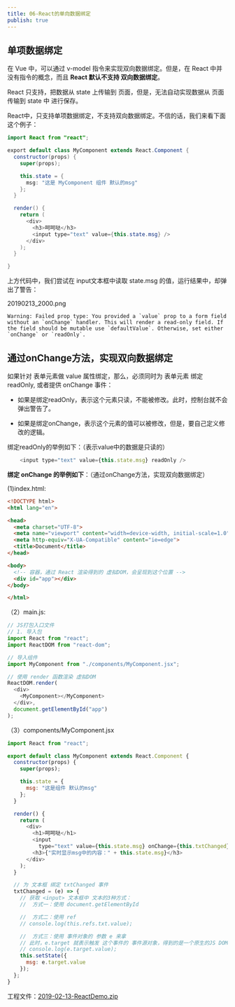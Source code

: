 ```yaml
---
title: 06-React的单向数据绑定
publish: true
---
```


<ArticleTopAd></ArticleTopAd>




## 单项数据绑定


在 Vue 中，可以通过 v-model 指令来实现双向数据绑定。但是，在 React 中并没有指令的概念，而且 **React 默认不支持 双向数据绑定**。

React 只支持，把数据从 state 上传输到 页面，但是，无法自动实现数据从 页面 传输到 state 中 进行保存。

React中，只支持单项数据绑定，不支持双向数据绑定。不信的话，我们来看下面这个例子：


```java
import React from "react";

export default class MyComponent extends React.Component {
  constructor(props) {
    super(props);

    this.state = {
      msg: "这是 MyComponent 组件 默认的msg"
    };
  }

  render() {
    return (
      <div>
        <h3>呵呵哒</h3>
        <input type="text" value={this.state.msg} />
      </div>
    );
  }

}


```

上方代码中，我们尝试在 input文本框中读取 state.msg 的值，运行结果中，却弹出了警告：

20190213_2000.png

```
Warning: Failed prop type: You provided a `value` prop to a form field without an `onChange` handler. This will render a read-only field. If the field should be mutable use `defaultValue`. Otherwise, set either `onChange` or `readOnly`.
```

## 通过onChange方法，实现双向数据绑定

如果针对 表单元素做 value 属性绑定，那么，必须同时为 表单元素 绑定 readOnly, 或者提供 onChange 事件：

- 如果是绑定readOnly，表示这个元素只读，不能被修改。此时，控制台就不会弹出警告了。

- 如果是绑定onChange，表示这个元素的值可以被修改，但是，要自己定义修改的逻辑。

绑定readOnly的举例如下：（表示value中的数据是只读的）

```javascript
	<input type="text" value={this.state.msg} readOnly />
```

**绑定 onChange 的举例如下**：（通过onChange方法，实现双向数据绑定）

(1)index.html:

```html
<!DOCTYPE html>
<html lang="en">

<head>
  <meta charset="UTF-8">
  <meta name="viewport" content="width=device-width, initial-scale=1.0">
  <meta http-equiv="X-UA-Compatible" content="ie=edge">
  <title>Document</title>
</head>

<body>
  <!-- 容器，通过 React 渲染得到的 虚拟DOM，会呈现到这个位置 -->
  <div id="app"></div>
</body>

</html>

```


（2）main.js:

```javascript
// JS打包入口文件
// 1. 导入包
import React from "react";
import ReactDOM from "react-dom";

// 导入组件
import MyComponent from "./components/MyComponent.jsx";

// 使用 render 函数渲染 虚拟DOM
ReactDOM.render(
  <div>
    <MyComponent></MyComponent>
  </div>,
  document.getElementById("app")
);

```

（3）components/MyComponent.jsx

```javascript
import React from "react";

export default class MyComponent extends React.Component {
  constructor(props) {
    super(props);

    this.state = {
      msg: "这是组件 默认的msg"
    };
  }

  render() {
    return (
      <div>
        <h1>呵呵哒</h1>
        <input
          type="text" value={this.state.msg} onChange={this.txtChanged} ref="txt" />
        <h3>{"实时显示msg中的内容：" + this.state.msg}</h3>
      </div>
    );
  }

  // 为 文本框 绑定 txtChanged 事件
  txtChanged = (e) => {
    // 获取 <input> 文本框中 文本的3种方式：
    //  方式一：使用 document.getElementById

    //  方式二：使用 ref
    // console.log(this.refs.txt.value);

    //  方式三：使用 事件对象的 参数 e 来拿
    // 此时，e.target 就表示触发 这个事件的 事件源对象，得到的是一个原生的JS DOM 对象。在这个案例里，e.target就是指文本框
    // console.log(e.target.value);
    this.setState({
      msg: e.target.value
    });
  };
}

```


工程文件：[2019-02-13-ReactDemo.zip](https://github.com/qianguyihao/web-resource/blob/main/project/2019-02-13-ReactDemo.zip)











